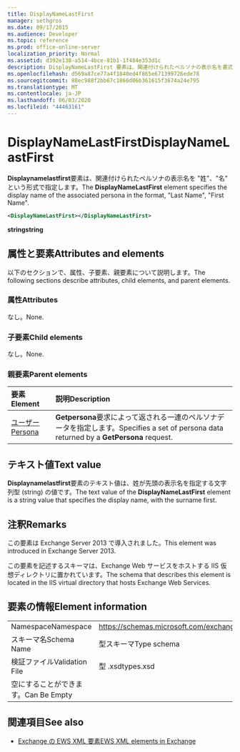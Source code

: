 ```yaml
---
title: DisplayNameLastFirst
manager: sethgros
ms.date: 09/17/2015
ms.audience: Developer
ms.topic: reference
ms.prod: office-online-server
localization_priority: Normal
ms.assetid: d392e138-a514-4bce-81b1-1f484e353d1c
description: DisplayNameLastFirst 要素は、関連付けられたペルソナの表示名を書式、姓、名に指定します。
ms.openlocfilehash: d569a87ce77a4f1840ed4f865e671399726ede78
ms.sourcegitcommit: 88ec988f2bb67c1866d06b361615f3674a24e795
ms.translationtype: MT
ms.contentlocale: ja-JP
ms.lasthandoff: 06/03/2020
ms.locfileid: "44463161"
---
```

# <a name="displaynamelastfirst"></a><span data-ttu-id="6f9ab-103">DisplayNameLastFirst</span><span class="sxs-lookup"><span data-stu-id="6f9ab-103">DisplayNameLastFirst</span></span>

<span data-ttu-id="6f9ab-104">**Displaynamelastfirst**要素は、関連付けられたペルソナの表示名を "姓"、"名" という形式で指定します。</span><span class="sxs-lookup"><span data-stu-id="6f9ab-104">The **DisplayNameLastFirst** element specifies the display name of the associated persona in the format, "Last Name", "First Name".</span></span> 
  
```XML
<DisplayNameLastFirst></DisplayNameLastFirst>
```

 <span data-ttu-id="6f9ab-105">**string**</span><span class="sxs-lookup"><span data-stu-id="6f9ab-105">**string**</span></span>
## <a name="attributes-and-elements"></a><span data-ttu-id="6f9ab-106">属性と要素</span><span class="sxs-lookup"><span data-stu-id="6f9ab-106">Attributes and elements</span></span>

<span data-ttu-id="6f9ab-107">以下のセクションで、属性、子要素、親要素について説明します。</span><span class="sxs-lookup"><span data-stu-id="6f9ab-107">The following sections describe attributes, child elements, and parent elements.</span></span>
  
### <a name="attributes"></a><span data-ttu-id="6f9ab-108">属性</span><span class="sxs-lookup"><span data-stu-id="6f9ab-108">Attributes</span></span>

<span data-ttu-id="6f9ab-109">なし。</span><span class="sxs-lookup"><span data-stu-id="6f9ab-109">None.</span></span>
  
### <a name="child-elements"></a><span data-ttu-id="6f9ab-110">子要素</span><span class="sxs-lookup"><span data-stu-id="6f9ab-110">Child elements</span></span>

<span data-ttu-id="6f9ab-111">なし。</span><span class="sxs-lookup"><span data-stu-id="6f9ab-111">None.</span></span>
  
### <a name="parent-elements"></a><span data-ttu-id="6f9ab-112">親要素</span><span class="sxs-lookup"><span data-stu-id="6f9ab-112">Parent elements</span></span>

|<span data-ttu-id="6f9ab-113">**要素**</span><span class="sxs-lookup"><span data-stu-id="6f9ab-113">**Element**</span></span>|<span data-ttu-id="6f9ab-114">**説明**</span><span class="sxs-lookup"><span data-stu-id="6f9ab-114">**Description**</span></span>|
|:-----|:-----|
|[<span data-ttu-id="6f9ab-115">ユーザー</span><span class="sxs-lookup"><span data-stu-id="6f9ab-115">Persona</span></span>](persona.md) <br/> |<span data-ttu-id="6f9ab-116">**Getpersona**要求によって返される一連のペルソナデータを指定します。</span><span class="sxs-lookup"><span data-stu-id="6f9ab-116">Specifies a set of persona data returned by a **GetPersona** request.</span></span>  <br/> |
   
## <a name="text-value"></a><span data-ttu-id="6f9ab-117">テキスト値</span><span class="sxs-lookup"><span data-stu-id="6f9ab-117">Text value</span></span>

<span data-ttu-id="6f9ab-118">**Displaynamelastfirst**要素のテキスト値は、姓が先頭の表示名を指定する文字列型 (string) の値です。</span><span class="sxs-lookup"><span data-stu-id="6f9ab-118">The text value of the **DisplayNameLastFirst** element is a string value that specifies the display name, with the surname first.</span></span> 
  
## <a name="remarks"></a><span data-ttu-id="6f9ab-119">注釈</span><span class="sxs-lookup"><span data-stu-id="6f9ab-119">Remarks</span></span>

<span data-ttu-id="6f9ab-120">この要素は Exchange Server 2013 で導入されました。</span><span class="sxs-lookup"><span data-stu-id="6f9ab-120">This element was introduced in Exchange Server 2013.</span></span>
  
<span data-ttu-id="6f9ab-121">この要素を記述するスキーマは、Exchange Web サービスをホストする IIS 仮想ディレクトリに置かれています。</span><span class="sxs-lookup"><span data-stu-id="6f9ab-121">The schema that describes this element is located in the IIS virtual directory that hosts Exchange Web Services.</span></span>
  
## <a name="element-information"></a><span data-ttu-id="6f9ab-122">要素の情報</span><span class="sxs-lookup"><span data-stu-id="6f9ab-122">Element information</span></span>

|||
|:-----|:-----|
|<span data-ttu-id="6f9ab-123">Namespace</span><span class="sxs-lookup"><span data-stu-id="6f9ab-123">Namespace</span></span>  <br/> |https://schemas.microsoft.com/exchange/services/2006/types  <br/> |
|<span data-ttu-id="6f9ab-124">スキーマ名</span><span class="sxs-lookup"><span data-stu-id="6f9ab-124">Schema Name</span></span>  <br/> |<span data-ttu-id="6f9ab-125">型スキーマ</span><span class="sxs-lookup"><span data-stu-id="6f9ab-125">Type schema</span></span>  <br/> |
|<span data-ttu-id="6f9ab-126">検証ファイル</span><span class="sxs-lookup"><span data-stu-id="6f9ab-126">Validation File</span></span>  <br/> |<span data-ttu-id="6f9ab-127">型 .xsd</span><span class="sxs-lookup"><span data-stu-id="6f9ab-127">types.xsd</span></span>  <br/> |
|<span data-ttu-id="6f9ab-128">空にすることができます。</span><span class="sxs-lookup"><span data-stu-id="6f9ab-128">Can Be Empty</span></span>  <br/> ||
   
## <a name="see-also"></a><span data-ttu-id="6f9ab-129">関連項目</span><span class="sxs-lookup"><span data-stu-id="6f9ab-129">See also</span></span>

- [<span data-ttu-id="6f9ab-130">Exchange の EWS XML 要素</span><span class="sxs-lookup"><span data-stu-id="6f9ab-130">EWS XML elements in Exchange</span></span>](ews-xml-elements-in-exchange.md)

